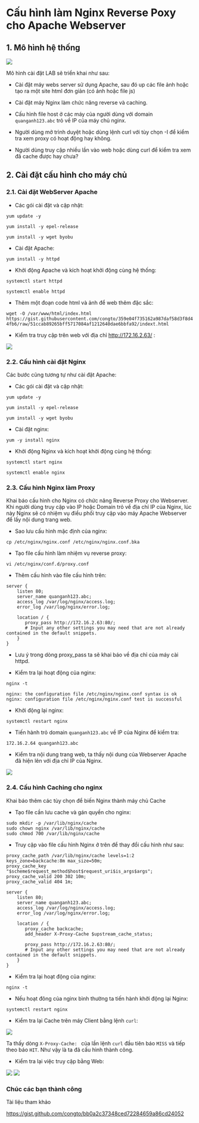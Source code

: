 # Cấu hình làm Nginx Reverse Poxy cho Apache Webserver

## 1. Mô hình hệ thống

<img src="https://imgur.com/qylnsBG.png">

Mô hình cài đặt LAB sẽ triển khai như sau:

- Cài đặt máy webs server sử dụng Apache, sau đó up các file ảnh hoặc tạo ra một site html đơn giản (có ảnh hoặc file js)

- Cài đặt máy Nginx làm chức năng reverse và caching.

- Cấu hình file host ở các máy của người dùng với domain `quanganh123.abc` trỏ về IP của máy chủ nginx.

- Người dùng mở trình duyệt hoặc dùng lệnh curl với tùy chọn -I để kiểm tra xem proxy có hoạt động hay không.

- Người dùng truy cập nhiều lần vào web hoặc dùng curl để kiểm tra xem đã cache được hay chưa?

## 2. Cài đặt cấu hình cho máy chủ

### 2.1. Cài đặt WebServer Apache

- Các gói cài đặt và cập nhật:

```
yum update -y

yum install -y epel-release

yum install -y wget byobu
```

- Cài đặt Apache:

`yum install -y httpd`

- Khởi động Apache và kích hoạt khởi động cùng hệ thống:

```
systemctl start httpd

systemctl enable httpd
```

- Thêm một đoạn code html và ảnh để web thêm đặc sắc:

`wget -O /var/www/html/index.html https://gist.githubusercontent.com/congto/359e04f735162a987daf58d3f8d44fb6/raw/51ccab89265bff5717084af1212640dae6bbfa92/indext.html`

- Kiểm tra truy cập trên web với địa chỉ http://172.16.2.63/ :

<img src="https://imgur.com/Jiz5lz7.png">

### 2.2. Cấu hình cài đặt Nginx

Các bước cũng tương tự như cài đặt Apache:

- Các gói cài đặt và cập nhật:

```
yum update -y

yum install -y epel-release

yum install -y wget byobu
```

- Cài đặt nginx:

`yum -y install nginx`

- Khởi động Nginx và kích hoạt khởi động cùng hệ thống:

```
systemctl start nginx

systemctl enable nginx
```

### 2.3. Cấu hình Nginx làm Proxy

Khai báo cấu hình cho Nginx có chức năng Reverse Proxy cho Webserver. Khi người dùng truy cập vào IP hoặc Domain trỏ về địa chỉ IP của Nginx, lúc này Nginx sẽ có nhiệm vụ điều phối truy cập vào máy Apache Webserver để lấy nội dung trang web.

- Sao lưu cấu hình mặc định của nginx:

`cp /etc/nginx/nginx.conf /etc/nginx/nginx.conf.bka`

- Tạo file cấu hình làm nhiệm vụ reverse proxy:

`vi /etc/nginx/conf.d/proxy.conf`

- Thêm cấu hình vào file cấu hình trên:

```
server {
    listen 80;
    server_name quanganh123.abc;
    access_log /var/log/nginx/access.log;
    error_log /var/log/nginx/error.log;

    location / {
       proxy_pass http://172.16.2.63:80/;
       # Input any other settings you may need that are not already contained in the default snippets.
    }
}
```

- Lưu ý trong dòng proxy_pass ta sẽ khai báo về địa chỉ của máy cài httpd.

- Kiểm tra lại hoạt động của nginx:

```
nginx -t

nginx: the configuration file /etc/nginx/nginx.conf syntax is ok
nginx: configuration file /etc/nginx/nginx.conf test is successful
```

- Khởi động lại nginx:

`systemctl restart nginx`

- Tiến hành trỏ domain `quanganh123.abc` về IP của Nginx để kiểm tra:

`172.16.2.64 quanganh123.abc`

- Kiểm tra nội dung trang web, ta thấy nội dung của Webserver Apache đã hiện lên với địa chỉ IP của Nginx.

<img src="https://imgur.com/OFdMvAH.png">

### 2.4. Cấu hình Caching cho nginx

Khai báo thêm các tùy chọn để biến Nginx thành máy chủ Cache

- Tạo file cần lưu cache và gán quyền cho nginx:

```
sudo mkdir -p /var/lib/nginx/cache
sudo chown nginx /var/lib/nginx/cache
sudo chmod 700 /var/lib/nginx/cache
```

- Truy cập vào file cấu hình Nginx ở trên để thay đổi cấu hình như sau:

```
proxy_cache_path /var/lib/nginx/cache levels=1:2 keys_zone=backcache:8m max_size=50m;
proxy_cache_key "$scheme$request_method$host$request_uri$is_args$args";
proxy_cache_valid 200 302 10m;
proxy_cache_valid 404 1m;

server {
    listen 80;
    server_name quanganh123.abc;
    access_log /var/log/nginx/access.log;
    error_log /var/log/nginx/error.log;

    location / {
       proxy_cache backcache;
       add_header X-Proxy-Cache $upstream_cache_status;

       proxy_pass http://172.16.2.63:80/;
       # Input any other settings you may need that are not already contained in the default snippets.
    }
}
```

- Kiểm tra lại hoạt động của nginx:

`nginx -t`

- Nếu hoạt đông của nginx bình thường ta tiến hành khởi động lại Nginx:

`systemctl restart nginx`

- Kiểm tra lại Cache trên máy Client bằng lệnh `curl`:

<img src="https://imgur.com/ADffQmN.png">

Ta thấy dòng `X-Proxy-Cache: ` của lần lệnh `curl` đầu tiên báo `MISS` và tiếp theo báo `HIT`. Như vậy là ta đã cấu hình thành công.

- Kiểm tra lại việc truy cập bằng Web:

<img src="https://imgur.com/qOfqpLR.png">

<img src="https://imgur.com/1f7JT2R.png">

### Chúc các bạn thành công

Tài liệu tham khảo

https://gist.github.com/congto/bb0a2c37348ced72284659a86cd24052